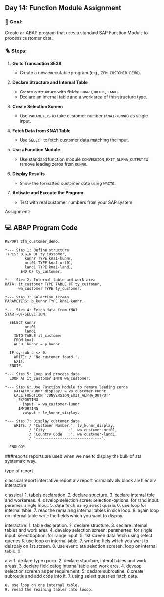 ## Day 14: Function Module Assignment

### 🎯 Goal:
Create an ABAP program that uses a standard SAP Function Module to process customer data.

### 🪜 Steps:

1. **Go to Transaction SE38**  
   - Create a new executable program (e.g., `ZFM_CUSTOMER_DEMO`).

2. **Declare Structure and Internal Table**
   - Create a structure with fields: `KUNNR`, `ORT01`, `LAND1`.
   - Declare an internal table and a work area of this structure type.

3. **Create Selection Screen**
   - Use `PARAMETERS` to take customer number (`KNA1-KUNNR`) as single input.

4. **Fetch Data from KNA1 Table**
   - Use `SELECT` to fetch customer data matching the input.

5. **Use a Function Module**
   - Use standard function module `CONVERSION_EXIT_ALPHA_OUTPUT` to remove leading zeros from `KUNNR`.

6. **Display Results**
   - Show the formatted customer data using `WRITE`.

7. **Activate and Execute the Program**
   - Test with real customer numbers from your SAP system.

Assignment:




## 💻 ABAP Program Code

```abap
REPORT zfm_customer_demo.

*--- Step 1: Define structure
TYPES: BEGIN OF ty_customer,
         kunnr TYPE kna1-kunnr,
         ort01 TYPE kna1-ort01,
         land1 TYPE kna1-land1,
       END OF ty_customer.

*--- Step 2: Internal table and work area
DATA: it_customer TYPE TABLE OF ty_customer,
      wa_customer TYPE ty_customer.

*--- Step 3: Selection screen
PARAMETERS: p_kunnr TYPE kna1-kunnr.

*--- Step 4: Fetch data from KNA1
START-OF-SELECTION.

  SELECT kunnr
         ort01
         land1
    INTO TABLE it_customer
    FROM kna1
    WHERE kunnr = p_kunnr.

  IF sy-subrc <> 0.
    WRITE: / 'No customer found.'.
    EXIT.
  ENDIF.

*--- Step 5: Loop and process data
  LOOP AT it_customer INTO wa_customer.

*--- Step 6: Use Function Module to remove leading zeros
    DATA(lv_kunnr_display) = wa_customer-kunnr.
    CALL FUNCTION 'CONVERSION_EXIT_ALPHA_OUTPUT'
      EXPORTING
        input  = wa_customer-kunnr
      IMPORTING
        output = lv_kunnr_display.

*--- Step 7: Display customer data
    WRITE: / 'Customer Number:', lv_kunnr_display,
           / 'City           :', wa_customer-ort01,
           / 'Country Code   :', wa_customer-land1,
           / '------------------------------'.

  ENDLOOP.
```
















  ###reports
  reports are used when we nee to display the bulk of ata systematc way.


  type of report

  classical report
  intercative report
  alv report
    normalalv
    alv block
    alv hier
    alv interactive


classical:
    1. tabels declaration.
    2. declare structure.
    3. declare internal tble and workareas.
    4. develop selection scree:
        selection-options: for rand input.
        paramer: single input.
    5. data fetch using select queris.
    6. use loop for internal table.
    7. read the remaining internal tables in side loop.
    8. again loop on internal table write the fields which you want to display.



interactive:
    1. table declaration.
    2. declare structure.
    3. declare internal tables and work area.
    4. develop selection screen:
        paramertes: for single input.
        select0option: for range input.
    5. 1st screen data fetch using select queries
    6. use loop on internal table.
    7. wrie the fiels which you want to deispaly on 1st screen.
    8. use event: ata selection screeen.
    loop on internal table.
    9. 


alv:
    1. declare type gourp.
    2. declare sturcture, interal tables and work areas,
    3. declare field catog internal table and work ares.
    4. deveop selection screren as per requirement.
    5. declare subroutine.
    6.create subroutie and add code into it.
    7. using select quesries fetch data.

    8. use loop on one internal table.
    9. reead the reaining tables into looop.